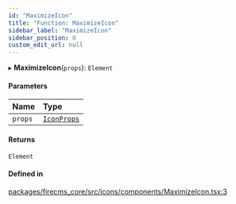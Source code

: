 ```yaml
---
id: "MaximizeIcon"
title: "Function: MaximizeIcon"
sidebar_label: "MaximizeIcon"
sidebar_position: 0
custom_edit_url: null
---
```


▸ **MaximizeIcon**(`props`): `Element`

#### Parameters

| Name | Type |
| :------ | :------ |
| `props` | [`IconProps`](../types/IconProps.md) |

#### Returns

`Element`

#### Defined in

[packages/firecms_core/src/icons/components/MaximizeIcon.tsx:3](https://github.com/FireCMSco/firecms/blob/d45f3739/packages/firecms_core/src/icons/components/MaximizeIcon.tsx#L3)
